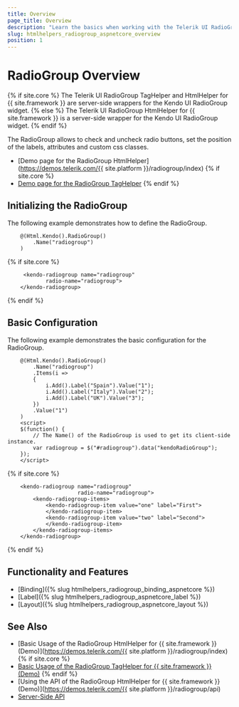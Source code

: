 ```yaml
---
title: Overview
page_title: Overview
description: "Learn the basics when working with the Telerik UI RadioGroup HtmlHelper for {{ site.framework }}."
slug: htmlhelpers_radiogroup_aspnetcore_overview
position: 1
---
```


# RadioGroup Overview

{% if site.core %}
The Telerik UI RadioGroup TagHelper and HtmlHelper for {{ site.framework }} are server-side wrappers for the Kendo UI RadioGroup widget.
{% else %}
The Telerik UI RadioGroup HtmlHelper for {{ site.framework }} is a server-side wrapper for the Kendo UI RadioGroup widget.
{% endif %}

The RadioGroup allows to check and uncheck radio buttons, set the position of the labels, attributes and custom css classes.

* [Demo page for the RadioGroup HtmlHelper](https://demos.telerik.com/{{ site.platform }}/radiogroup/index)
{% if site.core %}
* [Demo page for the RadioGroup TagHelper](https://demos.telerik.com/aspnet-core/radiogroup/tag-helper)
{% endif %}

## Initializing the RadioGroup

The following example demonstrates how to define the RadioGroup.

```HtmlHelper
    @(Html.Kendo().RadioGroup()
        .Name("radiogroup")
    )
```
{% if site.core %}
```TagHelper
     <kendo-radiogroup name="radiogroup"
            radio-name="radiogroup">
    </kendo-radiogroup>
```
{% endif %}

## Basic Configuration

The following example demonstrates the basic configuration for the RadioGroup.

```HtmlHelper
    @(Html.Kendo().RadioGroup()
        .Name("radiogroup")
        .Items(i =>
        {
            i.Add().Label("Spain").Value("1");
            i.Add().Label("Italy").Value("2");
            i.Add().Label("UK").Value("3");
        })
        .Value("1")
    )
    <script>
    $(function() {
        // The Name() of the RadioGroup is used to get its client-side instance.
        var radiogroup = $("#radiogroup").data("kendoRadioGroup");
    });
    </script>
```
{% if site.core %}
```TagHelper
    <kendo-radiogroup name="radiogroup"
                      radio-name="radiogroup">
        <kendo-radiogroup-items>
            <kendo-radiogroup-item value="one" label="First">
            </kendo-radiogroup-item>
            <kendo-radiogroup-item value="two" label="Second">
            </kendo-radiogroup-item>
        </kendo-radiogroup-items>
    </kendo-radiogroup>
```
{% endif %}

## Functionality and Features

* [Binding]({% slug htmlhelpers_radiogroup_binding_aspnetcore %})
* [Label]({% slug htmlhelpers_radiogroup_aspnetcore_label %})
* [Layout]({% slug htmlhelpers_radiogroup_aspnetcore_layout %})

## See Also

* [Basic Usage of the RadioGroup HtmlHelper for {{ site.framework }} (Demo)](https://demos.telerik.com/{{ site.platform }}/radiogroup/index)
{% if site.core %}
* [Basic Usage of the RadioGroup TagHelper for {{ site.framework }} (Demo)](https://demos.telerik.com/aspnet-core/radiogroup/tag-helper)
{% endif %}
* [Using the API of the RadioGroup HtmlHelper for {{ site.framework }} (Demo)](https://demos.telerik.com/{{ site.platform }}/radiogroup/api)
* [Server-Side API](/api/radiogroup)

